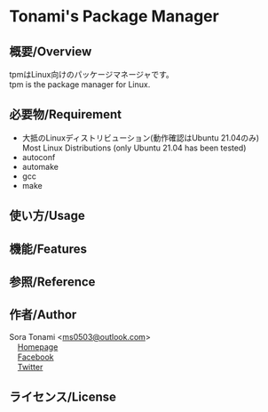 # Tonami's Package Manager

## 概要/Overview
tpmはLinux向けのパッケージマネージャです。  
tpm is the package manager for Linux.

## 必要物/Requirement
- 大抵のLinuxディストリビューション(動作確認はUbuntu 21.04のみ)  
  Most Linux Distributions (only Ubuntu 21.04 has been tested)
- autoconf
- automake
- gcc
- make

## 使い方/Usage

## 機能/Features

## 参照/Reference

## 作者/Author
Sora Tonami &lt;ms0503@outlook.com&gt;  
<img src="https://projectr.ddo.jp/res/logo.png" height="15" />[Homepage](https://projectr.ddo.jp/)  
<img src="https://static.xx.fbcdn.net/rsrc.php/yD/r/d4ZIVX-5C-b.ico" height="15" />[Facebook](https://www.facebook.com/ms0503f/)  
<img src="https://abs.twimg.com/favicons/twitter.ico" height="15" />[Twitter](https://twitter.com/ms0503_/)

## ライセンス/License
<a href="https://www.gnu.org/licenses/gpl-3.0.html"><div style="background: url(https://raw.githubusercontent.com/ms0503/tpm/master/resources/license-logos-by-christian-candena-cc-by.png) 0px 0px; height: 54px; width: 150px"></div></a>

